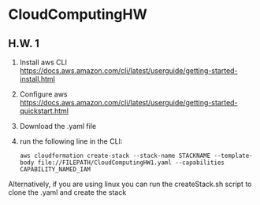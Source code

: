 # CloudComputingHW
## H.W. 1
1. Install aws CLI https://docs.aws.amazon.com/cli/latest/userguide/getting-started-install.html
2. Configure aws https://docs.aws.amazon.com/cli/latest/userguide/getting-started-quickstart.html
3. Download the .yaml file
4. run the following line in the CLI:

    `aws cloudformation create-stack --stack-name STACKNAME --template-body file://FILEPATH/CloudComputingHW1.yaml --capabilities CAPABILITY_NAMED_IAM`

Alternatively, if you are using linux you can run the createStack.sh script to clone the .yaml and create the stack
